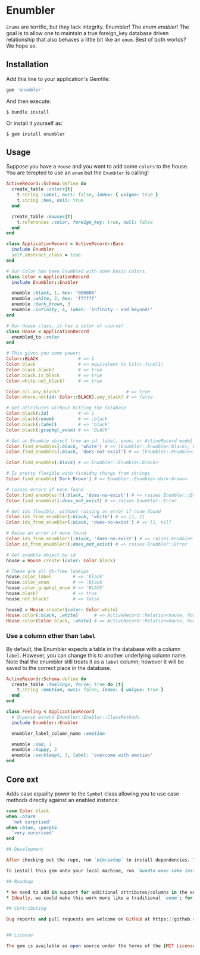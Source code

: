 # Enumbler

`Enums` are terrific, but they lack integrity.  Enumbler! The _enum enabler_!  The goal is to allow one to maintain a true foreign_key database driven relationship that also behaves a little bit like an `enum`.  Best of both worlds?  We hope so.

## Installation

Add this line to your application's Gemfile:

```ruby
gem 'enumbler'
```

And then execute:

    $ bundle install

Or install it yourself as:

    $ gem install enumbler

## Usage

Suppose you have a `House` and you want to add some `colors` to the house.  You are tempted to use an `enum` but the `Enumbler` is calling!

```ruby
ActiveRecord::Schema.define do
  create_table :colors|t|
    t.string :label, null: false, index: { unique: true }
    t.string :hex, null: true
  end

  create_table :houses|t|
    t.references :color, foreign_key: true, null: false
  end
end

class ApplicationRecord < ActiveRecord::Base
  include Enumbler
  self.abstract_class = true
end

# Our Color has been Enumbled with some basic colors.
class Color < ApplicationRecord
  include Enumbler::Enabler

  enumble :black, 1, hex: '000000'
  enumble :white, 2, hex: 'ffffff'
  enumble :dark_brown, 3
  enumble :infinity, 4, label: 'Infinity - and beyond!'
end

# Our House class, it has a color of course!
class House < ApplicationRecord
  enumbled_to :color
end

# This gives you some power:
Color::BLACK               # => 1
Color.black                # => equivalent to Color.find(1)
Color.black.black?         # => true
Color.black.is_black       # => true
Color.white.not_black?     # => true

Color.all.any_black?                         # => true
Color.where.not(id: Color::BLACK).any_black? # => false

# Get attributes without hitting the database
Color.black(:id)           # => 1
Color.black(:enum)         # => :black
Color.black(:label)        # => 'black'
Color.black(:graphql_enum) # => 'BLACK'

# Get an Enumble object from an id, label, enum, or ActiveRecord model
Color.find_enumbles(:black, 'white') # => [Enumbler::Enumble<:black>, Enumbler::Enumble<:white>]
Color.find_enumbles(:black, 'does-not-exist') # => [Enumbler::Enumble<:black>, nil]

Color.find_enumble(:black) # => Enumbler::Enumble<:black>

# Is pretty flexible with findidng things from strings
Color.find_enumble('Dark_Brown') # => Enumbler::Enumble<:dark-brown>

# raises errors if none found
Color.find_enumbles!!(:black, 'does-no-exist') # => raises Enumbler::Error
Color.find_enumble!(:does_not_exist) # => raises Enumbler::Error

# Get ids flexibly, without raising an error if none found
Color.ids_from_enumbler(:black, 'white') # => [1, 2]
Color.ids_from_enumbler(:black, 'does-no-exist') # => [1, nil]

# Raise an error if none found
Color.ids_from_enumbler!(:black, 'does-no-exist') # => raises Enumbler::Error
Color.id_from_enumbler!(:does_not_exist) # => raises Enumbler::Error

# Get enumble object by id
house = House.create!(color: Color.black)

# These are all db-free lookups
house.color_label        # => 'black'
house.color_enum         # => :black
house.color_graphql_enum # => 'BLACK'
house.black?             # => true
house.not_black?         # => false

house2 = House.create!(color: Color.white)
House.color(:black, :white)      # => ActiveRecord::Relation<house, house2>
House.color(Color.black, :white) # => ActiveRecord::Relation<house, house2>
```

### Use a column other than `label`

By default, the Enumbler expects a table in the database with a column `label`.  However, you can change this to another underlying column name.  Note that the enumbler still treats it as a `label` column; however it will be saved to the correct place in the database.

```ruby
ActiveRecord::Schema.define do
  create_table :feelings, force: true do |t|
    t.string :emotion, null: false, index: { unique: true }
  end
end

class Feeling < ApplicationRecord
  # @!parse extend Enumbler::Enabler::ClassMethods
  include Enumbler::Enabler

  enumbler_label_column_name :emotion

  enumble :sad, 1
  enumble :happy, 2
  enumble :verklempt, 3, label: 'overcome with emotion'
end
```

## Core ext

Adds case equality power to the `Symbol` class allowing you to use case methods directly against an enabled instance:

```ruby
case Color.black
when :black
  'not surprised'
when :blue, :purple
  'very surprised'
end

## Development

After checking out the repo, run `bin/setup` to install dependencies. Then, run `rake spec` to run the tests. You can also run `bin/console` for an interactive prompt that will allow you to experiment.

To install this gem onto your local machine, run `bundle exec rake install`. To release a new version, update the version number in `version.rb`, and then run `bundle exec rake release`, which will create a git tag for the version, push git commits and tags, and push the `.gem` file to [rubygems.org](https://rubygems.org).

## Roadmap

* We need to add in support for additional attributes/columns in the enumbled table.  For example, following the `Color` concept, we may want to have a column which is `hex` and stores the colors `hex` value (e.g., `FFFFFF`).  This should be supported.
* Ideally, we could make this work more like a traditional `enum`; for example, overriding the `.where` method by allowing something like: `House.where(color: :blue)` instead of `House.where_color(:blue)`.  But right now am in a rush and not sure how to go about doing that properly.

## Contributing

Bug reports and pull requests are welcome on GitHub at https://github.com/linguabee/enumbler.


## License

The gem is available as open source under the terms of the [MIT License](https://opensource.org/licenses/MIT).
